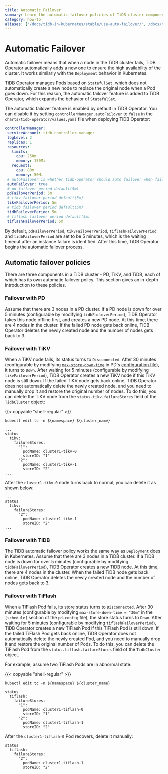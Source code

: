 ```yaml
---
title: Automatic Failover
summary: Learn the automatic failover policies of TiDB cluster components on Kubernetes.
category: how-to
aliases: ['/docs/tidb-in-kubernetes/stable/use-auto-failover/','/docs/tidb-in-kubernetes/v1.1/use-auto-failover/']
---
```


# Automatic Failover

Automatic failover means that when a node in the TiDB cluster fails, TiDB Operator automatically adds a new one to ensure the high availability of the cluster. It works similarly with the `Deployment` behavior in Kubernetes.

TiDB Operator manages Pods based on `StatefulSet`, which does not automatically create a new node to replace the original node when a Pod goes down. For this reason, the automatic failover feature is added to TiDB Operator, which expands the behavior of `StatefulSet`.

The automatic failover feature is enabled by default in TiDB Operator. You can disable it by setting `controllerManager.autoFailover` to `false` in the `charts/tidb-operator/values.yaml` file when deploying TiDB Operator:

```yaml
controllerManager:
 serviceAccount: tidb-controller-manager
 logLevel: 2
 replicas: 1
 resources:
   limits:
     cpu: 250m
     memory: 150Mi
   requests:
     cpu: 80m
     memory: 50Mi
 # autoFailover is whether tidb-operator should auto failover when failure occurs
 autoFailover: true
 # pd failover period default(5m)
 pdFailoverPeriod: 5m
 # tikv failover period default(5m)
 tikvFailoverPeriod: 5m
 # tidb failover period default(5m)
 tidbFailoverPeriod: 5m
 # tiflash failover period default(5m)
 tiflashFailoverPeriod: 5m
```

By default, `pdFailoverPeriod`, `tikvFailoverPeriod`, `tiflashFailoverPeriod` and `tidbFailoverPeriod` are set to be 5 minutes, which is the waiting timeout after an instance failure is identified. After this time, TiDB Operator begins the automatic failover process.

## Automatic failover policies

There are three components in a TiDB cluster - PD, TiKV, and TiDB, each of which has its own automatic failover policy. This section gives an in-depth introduction to these policies.

### Failover with PD

Assume that there are 3 nodes in a PD cluster. If a PD node is down for over 5 minutes (configurable by modifying `tidbFailoverPeriod`), TiDB Operator takes this node offline first, and creates a new PD node. At this time, there are 4 nodes in the cluster. If the failed PD node gets back online, TiDB Operator deletes the newly created node and the number of nodes gets back to 3.

### Failover with TiKV

When a TiKV node fails, its status turns to `Disconnected`. After 30 minutes (configurable by modifying [`max-store-down-time`](https://pingcap.com/docs/v3.0/reference/configuration/pd-server/configuration-file#max-store-down-time) in PD's [configuration file](https://github.com/pingcap/pd/blob/master/conf/config.toml)), it turns to `Down`. After waiting for 5 minutes (configurable by modifying `tikvFailoverPeriod`), TiDB Operator creates a new TiKV node if this TiKV node is still down. If the failed TiKV node gets back online, TiDB Operator does not automatically delete the newly created node, and you need to manually drop it and restore the original number of nodes. To do this, you can delete the TiKV node from the `status.tikv.failureStores` field of the `TidbCluster` object:

{{< copyable "shell-regular" >}}

```shell
kubectl edit tc -n ${namespace} ${cluster_name}
```

```
...
status
  tikv:
    failureStores:
      "1":
        podName: cluster1-tikv-0
        storeID: "1"
      "2":
        podName: cluster1-tikv-1
        storeID: "2"
...
```

After the `cluster1-tikv-0` node turns back to normal, you can delete it as shown below:

```
...
status
  tikv:
    failureStores:
      "2":
        podName: cluster1-tikv-1
        storeID: "2"
...
```

### Failover with TiDB

The TiDB automatic failover policy works the same way as `Deployment` does in Kubernetes. Assume that there are 3 nodes in a TiDB cluster. If a TiDB node is down for over 5 minutes (configurable by modifying `tidbFailoverPeriod`), TiDB Operator creates a new TiDB node. At this time, there are 4 nodes in the cluster. When the failed TiDB node gets back online, TiDB Operator deletes the newly created node and the number of nodes gets back to 3.

### Failover with TiFlash

When a TiFlash Pod fails, its store status turns to `Disconnected`. After 30 minutes (configurable by modifying `max-store-down-time = "30m"` in the `[schedule]` section of the `pd.config` file), the store status turns to `Down`. After waiting for 5 minutes (configurable by modifying `tiflashFailoverPeriod`), TiDB Operator creates a new TiFlash Pod if this TiFlash Pod is still down. If the failed TiFlash Pod gets back online, TiDB Operator does not automatically delete the newly created Pod, and you need to manually drop it and restore the original number of Pods. To do this, you can delete the TiFlash Pod from the `status.tiflash.failureStores` field of the `TidbCluster` object.

For example, assume two TiFlash Pods are in abnormal state:

{{< copyable "shell-regular" >}}

```shell
kubectl edit tc -n ${namespace} ${cluster_name}
```

```
status
  tiflash:
    failureStores:
      "1":
        podName: cluster1-tiflash-0
        storeID: "1"
      "2":
        podName: cluster1-tiflash-1
        storeID: "2"
```

After the `cluster1-tiflash-0` Pod recovers, delete it manually:

```
status
  tiflash:
    failureStores:
      "2":
        podName: cluster1-tiflash-1
        storeID: "2"
```
